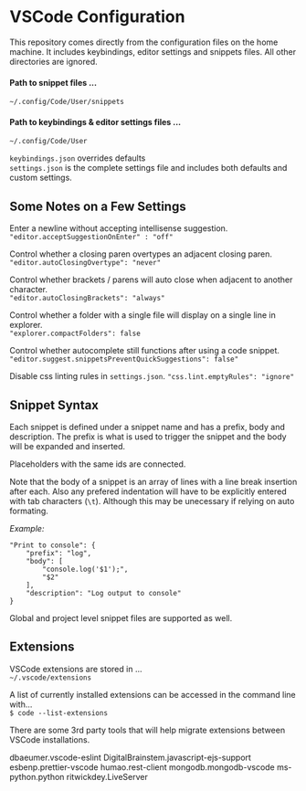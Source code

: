 # VSCode Configuration

This repository comes directly from the configuration files on the home machine. It includes keybindings, editor settings and snippets files. All other directories are ignored.

#### Path to snippet files ...

`~/.config/Code/User/snippets`

#### Path to keybindings & editor settings files ...

`~/.config/Code/User`

`keybindings.json` overrides defaults  
`settings.json` is the complete settings file and includes both defaults and custom settings.

## Some Notes on a Few Settings

Enter a newline without accepting intellisense suggestion.  
`"editor.acceptSuggestionOnEnter" : "off"`

Control whether a closing paren overtypes an adjacent closing paren.  
`"editor.autoClosingOvertype": "never"`

Control whether brackets / parens will auto close when adjacent to another character.  
`"editor.autoClosingBrackets": "always"`

Control whether a folder with a single file will display on a single line in explorer.  
`"explorer.compactFolders": false`

Control whether autocomplete still functions after using a code snippet.
`"editor.suggest.snippetsPreventQuickSuggestions": false"`

Disable css linting rules in `settings.json`.
`"css.lint.emptyRules": "ignore"`

## Snippet Syntax

Each snippet is defined under a snippet name and has a prefix, body and description. The prefix is what is used to trigger the snippet and the body will be expanded and inserted.

Placeholders with the same ids are connected.

Note that the body of a snippet is an array of lines with a line break insertion after each. Also any prefered indentation will have to be explicitly entered with tab characters (`\t`). Although this may be unecessary if relying on auto formating.

_Example:_

```
"Print to console": {
	"prefix": "log",
	"body": [
		"console.log('$1');",
		"$2"
	],
	"description": "Log output to console"
}
```

Global and project level snippet files are supported as well.

## Extensions

VSCode extensions are stored in ...  
`~/.vscode/extensions`

A list of currently installed extensions can be accessed in the command line with...  
`$ code --list-extensions`

There are some 3rd party tools that will help migrate extensions between VSCode installations.

dbaeumer.vscode-eslint
DigitalBrainstem.javascript-ejs-support
esbenp.prettier-vscode
humao.rest-client
mongodb.mongodb-vscode
ms-python.python
ritwickdey.LiveServer
